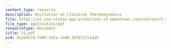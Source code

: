```yaml
---
content_type: resource
description: Recitation on Classical Thermodynamics
file: https://ol-ocw-studio-app-production.s3.amazonaws.com/courses/3-20-materials-at-equilibrium-sma-5111-fall-2003/412e817dfd053d1acb4838f671fcaa25_r2.pdf
file_type: application/pdf
resourcetype: Document
title: r2.pdf
uid: 412e817d-fd05-3d1a-cb48-38f671fcaa25
---
```

